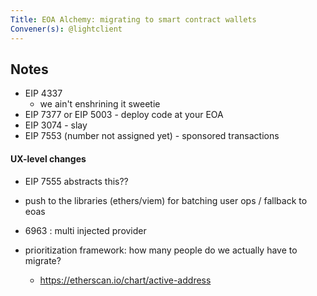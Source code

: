 ```yaml
---
Title: EOA Alchemy: migrating to smart contract wallets
Convener(s): @lightclient 
---
```


## Notes

- EIP 4337
    - we ain't enshrining it sweetie 
- EIP 7377 or EIP 5003 - deploy code at your EOA
- EIP 3074 - slay
- EIP 7553 (number not assigned yet) - sponsored transactions


####  UX-level changes

- EIP 7555 abstracts this??
- push to the libraries (ethers/viem) for batching user ops / fallback to eoas 
- 6963 : multi injected provider

- prioritization framework: how many people do we actually have to migrate?
    - https://etherscan.io/chart/active-address
